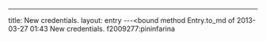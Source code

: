 ---
title: New credentials.
layout: entry
---<bound method Entry.to_md of 2013-03-27 01:43 New credentials.
f2009277:pininfarina
>